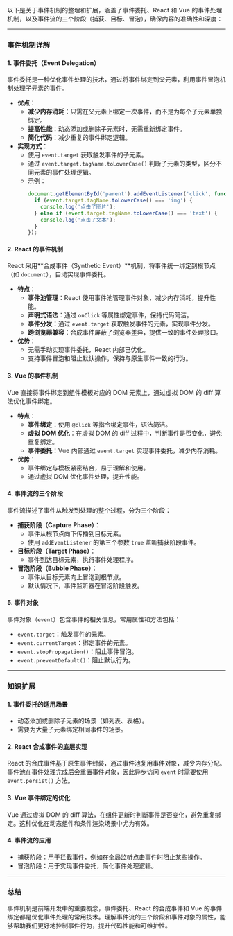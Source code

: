 以下是关于事件机制的整理和扩展，涵盖了事件委托、React 和 Vue 的事件处理机制，以及事件流的三个阶段（捕获、目标、冒泡），确保内容的准确性和深度：

---

### 事件机制详解

#### 1. **事件委托（Event Delegation）**
事件委托是一种优化事件处理的技术，通过将事件绑定到父元素，利用事件冒泡机制处理子元素的事件。  
- **优点**：
  - **减少内存消耗**：只需在父元素上绑定一次事件，而不是为每个子元素单独绑定。
  - **提高性能**：动态添加或删除子元素时，无需重新绑定事件。
  - **简化代码**：减少重复的事件绑定逻辑。
- **实现方式**：
  - 使用 `event.target` 获取触发事件的子元素。
  - 通过 `event.target.tagName.toLowerCase()` 判断子元素的类型，区分不同元素的事件处理逻辑。
  - 示例：
    ```javascript
    document.getElementById('parent').addEventListener('click', function(event) {
      if (event.target.tagName.toLowerCase() === 'img') {
        console.log('点击了图片');
      } else if (event.target.tagName.toLowerCase() === 'text') {
        console.log('点击了文本');
      }
    });
    ```

#### 2. **React 的事件机制**
React 采用**合成事件（Synthetic Event）**机制，将事件统一绑定到根节点（如 `document`），自动实现事件委托。  
- **特点**：
  - **事件池管理**：React 使用事件池管理事件对象，减少内存消耗，提升性能。
  - **声明式语法**：通过 `onClick` 等属性绑定事件，保持代码简洁。
  - **事件分发**：通过 `event.target` 获取触发事件的元素，实现事件分发。
  - **跨浏览器兼容**：合成事件屏蔽了浏览器差异，提供一致的事件处理接口。
- **优势**：
  - 无需手动实现事件委托，React 内部已优化。
  - 支持事件冒泡和阻止默认操作，保持与原生事件一致的行为。

#### 3. **Vue 的事件机制**
Vue 直接将事件绑定到组件模板对应的 DOM 元素上，通过虚拟 DOM 的 diff 算法优化事件绑定。  
- **特点**：
  - **事件绑定**：使用 `@click` 等指令绑定事件，语法简洁。
  - **虚拟 DOM 优化**：在虚拟 DOM 的 diff 过程中，判断事件是否变化，避免重复绑定。
  - **事件委托**：Vue 内部通过 `event.target` 实现事件委托，减少内存消耗。
- **优势**：
  - 事件绑定与模板紧密结合，易于理解和使用。
  - 通过虚拟 DOM 优化事件处理，提升性能。

#### 4. **事件流的三个阶段**
事件流描述了事件从触发到处理的整个过程，分为三个阶段：  
- **捕获阶段（Capture Phase）**：
  - 事件从根节点向下传播到目标元素。
  - 使用 `addEventListener` 的第三个参数 `true` 监听捕获阶段事件。
- **目标阶段（Target Phase）**：
  - 事件到达目标元素，执行事件处理程序。
- **冒泡阶段（Bubble Phase）**：
  - 事件从目标元素向上冒泡到根节点。
  - 默认情况下，事件监听器在冒泡阶段触发。

#### 5. **事件对象**
事件对象（`event`）包含事件的相关信息，常用属性和方法包括：
- `event.target`：触发事件的元素。
- `event.currentTarget`：绑定事件的元素。
- `event.stopPropagation()`：阻止事件冒泡。
- `event.preventDefault()`：阻止默认行为。

---

### 知识扩展

#### 1. **事件委托的适用场景**
- 动态添加或删除子元素的场景（如列表、表格）。
- 需要为大量子元素绑定相同事件的场景。

#### 2. **React 合成事件的底层实现**
React 的合成事件基于原生事件封装，通过事件池复用事件对象，减少内存分配。事件池在事件处理完成后会重置事件对象，因此异步访问 `event` 时需要使用 `event.persist()` 方法。

#### 3. **Vue 事件绑定的优化**
Vue 通过虚拟 DOM 的 diff 算法，在组件更新时判断事件是否变化，避免重复绑定。这种优化在动态组件和条件渲染场景中尤为有效。

#### 4. **事件流的应用**
- 捕获阶段：用于拦截事件，例如在全局监听点击事件时阻止某些操作。
- 冒泡阶段：用于实现事件委托，简化事件处理逻辑。

---

### 总结
事件机制是前端开发中的重要概念，事件委托、React 的合成事件和 Vue 的事件绑定都是优化事件处理的常用技术。理解事件流的三个阶段和事件对象的属性，能够帮助我们更好地控制事件行为，提升代码性能和可维护性。